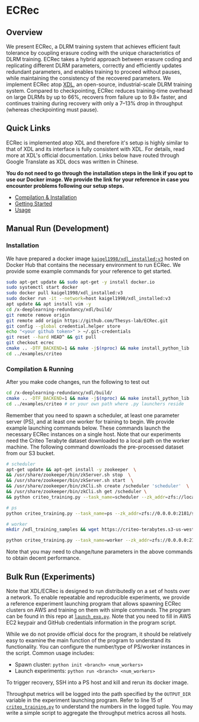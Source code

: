 # ECRec

## Overview

We present ECRec, a DLRM training system that achieves efficient fault tolerance by coupling erasure coding with the unique characteristics of DLRM training. ECRec takes a hybrid approach between erasure coding and replicating different DLRM parameters, correctly and efficiently updates redundant parameters, and enables training to proceed without pauses, while maintaining the consistency of the recovered parameters. We implement ECRec atop [XDL](https://github.com/alibaba/x-deeplearning), an open-source, industrial-scale DLRM training system. Compared to checkpointing, ECRec reduces training-time overhead on large DLRMs by up to 66%, recovers from failure up to 9.8× faster, and continues training during recovery with only a 7–13% drop in throughput (whereas checkpointing must pause).

## Quick Links

ECRec is implemented atop XDL and therefore it's setup is highly similar to that of XDL and its interface is fully consistent with XDL. For details, read more at XDL's official documentation. Links below have routed through Google Translate as XDL docs was written in Chinese.

**You do not need to go through the installation steps in the link if you opt to use our Docker image. We provide the link for your reference in case you encounter problems following our setup steps.**

* [Compilation & Installation](https://github-com.translate.goog/alibaba/x-deeplearning/wiki/%E7%BC%96%E8%AF%91%E5%AE%89%E8%A3%85?_x_tr_sl=auto&_x_tr_tl=en&_x_tr_hl=en&_x_tr_pto=wapp)
* [Getting Started](https://github-com.translate.goog/alibaba/x-deeplearning/wiki/%E5%BF%AB%E9%80%9F%E5%BC%80%E5%A7%8B?_x_tr_sl=auto&_x_tr_tl=en&_x_tr_hl=en&_x_tr_pto=wapp)
* [Usage](https://github-com.translate.goog/alibaba/x-deeplearning/wiki/%E7%94%A8%E6%88%B7%E6%96%87%E6%A1%A3?_x_tr_sl=auto&_x_tr_tl=en&_x_tr_hl=en&_x_tr_pto=wapp)

## Manual Run (Development)
### Installation

We have prepared a docker image [`kaigel1998/xdl_installed:v3`](https://hub.docker.com/layers/kaigel1998/xdl_installed/v3/images/sha256-553030a64043b89f572812f4ab678527d7cdd3c7b2c2b8ccc5adfd03214b562a?context=explore) hosted on Docker Hub that contains the necessary environment to run ECRec. We provide some example commands for your reference to get started.

```sh
sudo apt-get update && sudo apt-get -y install docker.io
sudo systemctl start docker
sudo docker pull kaigel1998/xdl_installed:v3
sudo docker run -it --network=host kaigel1998/xdl_installed:v3
apt update && apt install vim -y
cd /x-deeplearning-redundancy/xdl/build/
git remote remove origin
git remote add origin https://github.com/Thesys-lab/ECRec.git
git config --global credential.helper store
echo "<your github token>" > ~/.git-credentials
git reset --hard HEAD^ && git pull
git checkout ecrec
cmake .. -DTF_BACKEND=1 && make -j$(nproc) && make install_python_lib
cd ../examples/criteo
```

### Compilation & Running

After you make code changes, run the following to test out
```sh
cd /x-deeplearning-redundancy/xdl/build/
cmake .. -DTF_BACKEND=1 && make -j$(nproc) && make install_python_lib
cd ../examples/criteo # or your own path where .py launchers reside
```

Remember that you need to spawn a scheduler, at least one parameter server (PS), and at least one worker for training to begin. We provide example launching commands below. These commands launch the necessary ECRec instances on a single host. Note that our experiments need the Criteo Terabyte dataset downloaded to a local path on the worker machine. The following command downloads the pre-processed dataset from our S3 bucket.

```sh
# scheduler
apt-get update && apt-get install -y zookeeper  \
&& /usr/share/zookeeper/bin/zkServer.sh stop  \
&& /usr/share/zookeeper/bin/zkServer.sh start  \
&& /usr/share/zookeeper/bin/zkCli.sh create /scheduler 'scheduler'  \
&& /usr/share/zookeeper/bin/zkCli.sh get /scheduler \
&& python criteo_training.py --task_name=scheduler --zk_addr=zfs://localhost:2181/scheduler --ps_num=1 --ps_cpu_cores=6 --ps_memory_m=64000 --ckpt_dir=.

# ps
python criteo_training.py --task_name=ps --zk_addr=zfs://0.0.0.0:2181/scheduler --task_index=0

# worker
mkdir /xdl_training_samples && wget https://criteo-terabytes.s3-us-west-2.amazonaws.com/day_0_processed_tiny_0 -O /xdl_training_samples/data.txt

python criteo_training.py --task_name=worker --zk_addr=zfs://0.0.0.0:2181/scheduler --task_index=0 --task_num=1
```

Note that you may need to change/tune parameters in the above commands to obtain decent performance.

## Bulk Run (Experiments)

Note that XDL/ECRec is designed to run distributedly on a set of hosts over a network. To enable repeatable and reproducible experiments, we provide a reference experiment launching program that allows spawning ECRec clusters on AWS and training on them with simple commands. The program can be found in this repo at [`launch_exp.py`](launch_exp.py). Note that you need to fill in AWS EC2 keypair and GitHub credentials information in the program script.

While we do not provide official docs for the program, it should be relatively easy to examine the main function of the program to understand its functionality. You can configure the number/type of PS/worker instances in the script. Common usage includes:

* Spawn cluster: `python init <branch> <num_workers>`
* Launch experiments: `python run <branch> <num_workers>`

To trigger recovery, SSH into a PS host and kill and rerun its docker image.

Throughput metrics will be logged into the path specified by the `OUTPUT_DIR` variable in the experiment launching program. Refer to line 15 of [`criteo_training.py`](xdl/examples/criteo/criteo_training.py) to understand the numbers in the logged tuple. You may write a simple script to aggregate the throughput metrics across all hosts.